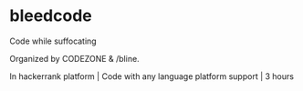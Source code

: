 # bleedcode

Code while suffocating

Organized by CODEZONE & /bline.

In hackerrank platform | Code with any language platform support | 3 hours
